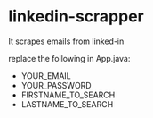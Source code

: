 # linkedin-scrapper
It scrapes emails from linked-in

replace the following in App.java:
- YOUR_EMAIL 
- YOUR_PASSWORD 
- FIRSTNAME_TO_SEARCH
- LASTNAME_TO_SEARCH

